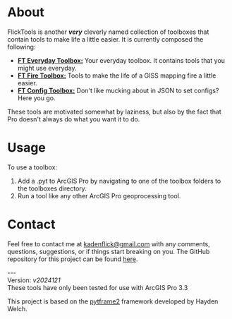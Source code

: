 # About
FlickTools is another ***very*** cleverly named collection of toolboxes that contain tools to make life a little easier. It is currently composed the following:

- **[FT Everyday Toolbox:](docs/ft_everyday_toolbox.md)** Your everyday toolbox. It contains tools that you might use everyday.
- **[FT Fire Toolbox:](docs/ft_everyday_toolbox.md)** Tools to make the life of a GISS mapping fire a little easier.
- **[FT Config Toolbox:](docs/ft_everyday_toolbox.md)** Don't like mucking about in JSON to set configs? Here you go.

These tools are motivated somewhat by laziness, but also by the fact that Pro doesn't always do what you want it to do.

# Usage
To use a toolbox:

1. Add a .pyt to ArcGIS Pro by navigating to one of the toolbox folders to the toolboxes directory.
2. Run a tool like any other ArcGIS Pro geoprocessing tool.

# Contact
Feel free to contact me at <kadenflick@gmail.com> with any comments, questions, suggestions, or if things start breaking on you. The GitHub repository for this project can be found [here](https://github.com/kadenflick/FlickTools).

---<br>
Version: *v2024121*<br>
These tools have only been tested for use with ArcGIS Pro 3.3

This project is based on the [pytframe2](https://github.com/hwelch-fle/pytframe2) framework developed by Hayden Welch.
